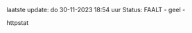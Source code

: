 laatste update: 
do 30-11-2023 18:54   uur 
Status: FAALT - geel - 
<div class="service Y">httpstat</div>